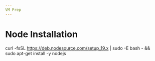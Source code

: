 ```yaml
---
VM Prep
---
```


# Node Installation
curl -fsSL https://deb.nodesource.com/setup_19.x | sudo -E bash - &&\
sudo apt-get install -y nodejs